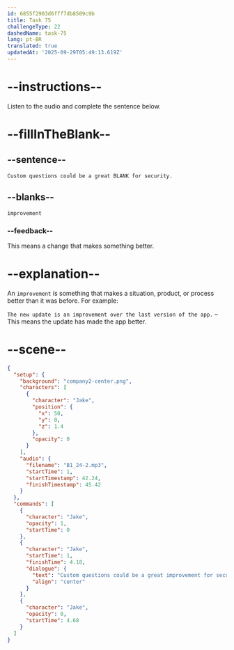 ```yaml
---
id: 6855f2903d6fff7db8509c9b
title: Task 75
challengeType: 22
dashedName: task-75
lang: pt-BR
translated: true
updatedAt: '2025-09-29T05:49:13.619Z'
---
```


<!-- (Audio) Jake: Custom questions could be a great improvement for security. -->

# --instructions--

Listen to the audio and complete the sentence below.

# --fillInTheBlank--

## --sentence--

`Custom questions could be a great BLANK for security.`

## --blanks--

`improvement`

### --feedback--

This means a change that makes something better.

# --explanation--

An `improvement` is something that makes a situation, product, or process better than it was before. For example:

`The new update is an improvement over the last version of the app.` – This means the update has made the app better.

# --scene--

```json
{
  "setup": {
    "background": "company2-center.png",
    "characters": [
      {
        "character": "Jake",
        "position": {
          "x": 50,
          "y": 0,
          "z": 1.4
        },
        "opacity": 0
      }
    ],
    "audio": {
      "filename": "B1_24-2.mp3",
      "startTime": 1,
      "startTimestamp": 42.24,
      "finishTimestamp": 45.42
    }
  },
  "commands": [
    {
      "character": "Jake",
      "opacity": 1,
      "startTime": 0
    },
    {
      "character": "Jake",
      "startTime": 1,
      "finishTime": 4.18,
      "dialogue": {
        "text": "Custom questions could be a great improvement for security.",
        "align": "center"
      }
    },
    {
      "character": "Jake",
      "opacity": 0,
      "startTime": 4.68
    }
  ]
}
```
